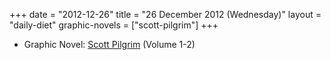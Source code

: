 +++
date = "2012-12-26"
title = "26 December 2012 (Wednesday)"
layout = "daily-diet"
graphic-novels = ["scott-pilgrim"]
+++

<ul>
<li class="entry Graphic Novel">Graphic Novel: <a href="/graphic-novels/scott-pilgrim">Scott Pilgrim</a> (Volume 1-2)</li>
</ul>